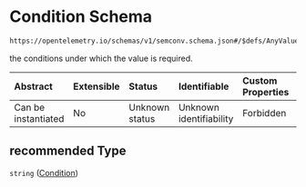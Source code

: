 # Condition Schema

```txt
https://opentelemetry.io/schemas/v1/semconv.schema.json#/$defs/AnyValueSemanticConvention/properties/requirement_level/oneOf/2/oneOf/1/properties/recommended
```

the conditions under which the value is required.

| Abstract            | Extensible | Status         | Identifiable            | Custom Properties | Additional Properties | Access Restrictions | Defined In                                                                           |
| :------------------ | :--------- | :------------- | :---------------------- | :---------------- | :-------------------- | :------------------ | :----------------------------------------------------------------------------------- |
| Can be instantiated | No         | Unknown status | Unknown identifiability | Forbidden         | Allowed               | none                | [semconv.schema.json\*](../../../schemas/semconv.schema.json "open original schema") |

## recommended Type

`string` ([Condition](../any/semconv-opentelemetry-semantic-convention-schema-definitions-any-value-properties-requirement-level-oneof-recommended-oneof-recommended-with-note-properties-condition.md))
